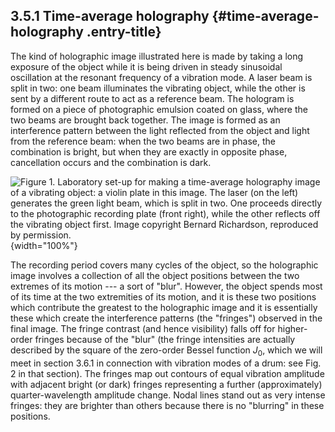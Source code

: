 ## 3.5.1 Time-average holography {#time-average-holography .entry-title}

The kind of holographic image illustrated here is made by taking a long
exposure of the object while it is being driven in steady sinusoidal
oscillation at the resonant frequency of a vibration mode. A laser beam
is split in two: one beam illuminates the vibrating object, while the
other is sent by a different route to act as a reference beam. The
hologram is formed on a piece of photographic emulsion coated on glass,
where the two beams are brought back together. The image is formed as an
interference pattern between the light reflected from the object and
light from the reference beam: when the two beams are in phase, the
combination is bright, but when they are exactly in opposite phase,
cancellation occurs and the combination is dark.

![Figure 1. Laboratory set-up for making a time-average holography image
of a vibrating object: a violin plate in this image. The laser (on the
left) generates the green light beam, which is split in two. One
proceeds directly to the photographic recording plate (front right),
while the other reflects off the vibrating object first. Image copyright
Bernard Richardson, reproduced by
permission.](uploads/2020/10/holography-1024x703.jpg){width="100%"}

The recording period covers many cycles of the object, so the
holographic image involves a collection of all the object positions
between the two extremes of its motion --- a sort of "blur". However,
the object spends most of its time at the two extremities of its motion,
and it is these two positions which contribute the greatest to the
holographic image and it is essentially these which create the
interference patterns (the "fringes") observed in the final image. The
fringe contrast (and hence visibility) falls off for higher- order
fringes because of the "blur" (the fringe intensities are actually
described by the square of the zero-order Bessel function $J_0$, which
we will meet in section 3.6.1 in connection with vibration modes of a
drum: see Fig. 2 in that section). The fringes map out contours of equal
vibration amplitude with adjacent bright (or dark) fringes representing
a further (approximately) quarter-wavelength amplitude change. Nodal
lines stand out as very intense fringes: they are brighter than others
because there is no "blurring" in these positions.
